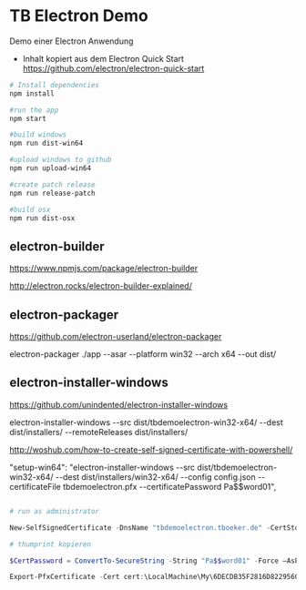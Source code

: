 # TB Electron Demo 

Demo einer Electron Anwendung

* Inhalt kopiert aus dem Electron Quick Start <https://github.com/electron/electron-quick-start>

```bash
# Install dependencies
npm install 

#run the app
npm start

#build windows
npm run dist-win64

#upload windows to github
npm run upload-win64

#create patch release
npm run release-patch

#build osx
npm run dist-osx
```



## electron-builder

https://www.npmjs.com/package/electron-builder

http://electron.rocks/electron-builder-explained/


## electron-packager

https://github.com/electron-userland/electron-packager

electron-packager ./app --asar --platform win32 --arch x64 --out dist/

## electron-installer-windows

https://github.com/unindented/electron-installer-windows

electron-installer-windows --src dist/tbdemoelectron-win32-x64/ --dest dist/installers/ --remoteReleases dist/installers/ 

http://woshub.com/how-to-create-self-signed-certificate-with-powershell/

"setup-win64": "electron-installer-windows --src dist/tbdemoelectron-win32-x64/ --dest dist/installers/win32-x64/  --config config.json --certificateFile tbdemoelectron.pfx --certificatePassword Pa$$word01",
    

    
```powershell

# run as administrator

New-SelfSignedCertificate -DnsName "tbdemoelectron.tboeker.de" -CertStoreLocation "cert:\LocalMachine\My"

# thumprint kopieren

$CertPassword = ConvertTo-SecureString -String "Pa$$word01" -Force –AsPlainText

Export-PfxCertificate -Cert cert:\LocalMachine\My\6DECDB35F2816D8229560C8AF51DEED8191A432D  -FilePath tbdemoelectron.pfx -Password $CertPassword


```